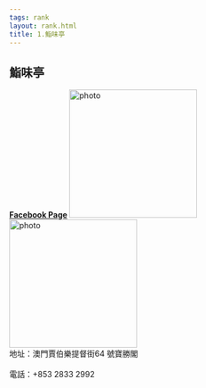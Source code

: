 ```yaml
---
tags: rank
layout: rank.html
title: 1.鮨味亭
---
```



<h2>鮨味亭</h2>
<a href='https://www.facebook.com/CafeESKimo/?ref=page_internal'><b>Facebook Page</b></a>

<img src="https://guangdong-group.com/wp-content/uploads/2019/11/%E9%AE%A8%E5%91%B3%E4%BA%AD.jpg" alt="photo" width="230" height="230">
<img src="https://static8.orstatic.com/userphoto/doorphoto/B/8XC/01RH2J9261FB4D89D97426px.jpg" alt="photo" width="230" height="230">
<br>地址：澳門賈伯樂提督街64 號寶勝閣</br>
<br>電話：+853 2833 2992</br>
